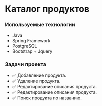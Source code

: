 # Каталог продуктов

### Используемые технологии

- Java
- Spring Framework
- PostgreSQL
- Bootstrap + Jquery

### Задачи проекта

- :white_check_mark: Добавление продукта.
- :white_check_mark: Удаление продукта.
- :white_check_mark: Редактирование описания продукта.
- :white_check_mark: Редактирование описания продукта.
- :white_check_mark: Поиск продукта по названию.


